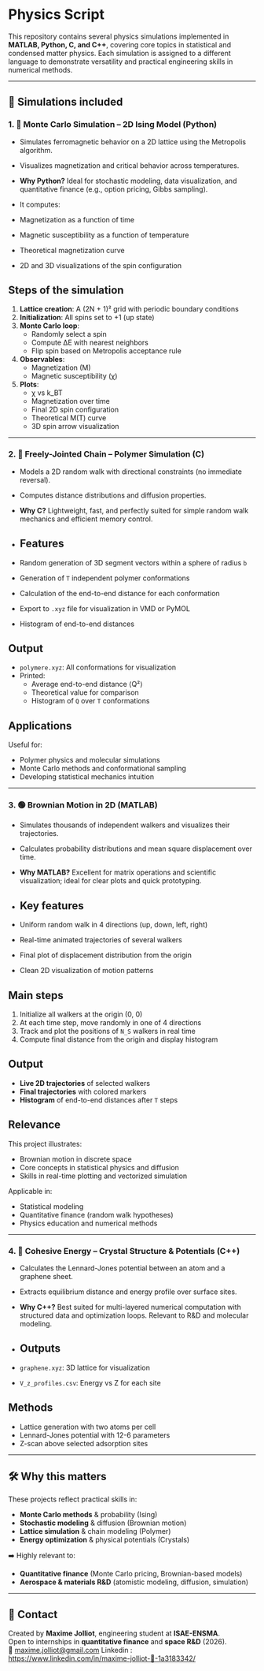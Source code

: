 # Physics Script

This repository contains several physics simulations implemented in **MATLAB, Python, C, and C++**, covering core topics in statistical and condensed matter physics. Each simulation is assigned to a different language to demonstrate versatility and practical engineering skills in numerical methods.

---

## 🔬 Simulations included

### 1. 🧲 Monte Carlo Simulation – **2D Ising Model** (Python)
- Simulates ferromagnetic behavior on a 2D lattice using the Metropolis algorithm.
- Visualizes magnetization and critical behavior across temperatures.
- **Why Python?** Ideal for stochastic modeling, data visualization, and quantitative finance (e.g., option pricing, Gibbs sampling).

- It computes:
- Magnetization as a function of time
- Magnetic susceptibility as a function of temperature
- Theoretical magnetization curve
- 2D and 3D visualizations of the spin configuration

## Steps of the simulation

1. **Lattice creation**: A (2N + 1)² grid with periodic boundary conditions
2. **Initialization**: All spins set to +1 (up state)
3. **Monte Carlo loop**:
   - Randomly select a spin
   - Compute ΔE with nearest neighbors
   - Flip spin based on Metropolis acceptance rule
4. **Observables**:
   - Magnetization (M)
   - Magnetic susceptibility (χ)
5. **Plots**:
   - χ vs k_BT
   - Magnetization over time
   - Final 2D spin configuration
   - Theoretical M(T) curve
   - 3D spin arrow visualization

---

### 2. 🧵 Freely-Jointed Chain – **Polymer Simulation** (C)
- Models a 2D random walk with directional constraints (no immediate reversal).
- Computes distance distributions and diffusion properties.
- **Why C?** Lightweight, fast, and perfectly suited for simple random walk mechanics and efficient memory control.

- ## Features

- Random generation of 3D segment vectors within a sphere of radius `b`
- Generation of `T` independent polymer conformations
- Calculation of the end-to-end distance for each conformation
- Export to `.xyz` file for visualization in VMD or PyMOL
- Histogram of end-to-end distances

## Output

- `polymere.xyz`: All conformations for visualization
- Printed:
  - Average end-to-end distance ⟨Q²⟩
  - Theoretical value for comparison
  - Histogram of `Q` over `T` conformations

## Applications

Useful for:
- Polymer physics and molecular simulations
- Monte Carlo methods and conformational sampling
- Developing statistical mechanics intuition

---

### 3. 🟢 **Brownian Motion** in 2D (MATLAB)
- Simulates thousands of independent walkers and visualizes their trajectories.
- Calculates probability distributions and mean square displacement over time.
- **Why MATLAB?** Excellent for matrix operations and scientific visualization; ideal for clear plots and quick prototyping.

- ## Key features

- Uniform random walk in 4 directions (up, down, left, right)
- Real-time animated trajectories of several walkers
- Final plot of displacement distribution from the origin
- Clean 2D visualization of motion patterns

## Main steps

1. Initialize all walkers at the origin (0, 0)
2. At each time step, move randomly in one of 4 directions
3. Track and plot the positions of `N_S` walkers in real time
4. Compute final distance from the origin and display histogram

## Output

- **Live 2D trajectories** of selected walkers
- **Final trajectories** with colored markers
- **Histogram** of end-to-end distances after `T` steps

## Relevance

This project illustrates:
- Brownian motion in discrete space
- Core concepts in statistical physics and diffusion
- Skills in real-time plotting and vectorized simulation

Applicable in:
- Statistical modeling
- Quantitative finance (random walk hypotheses)
- Physics education and numerical methods
  
---

### 4. 🧱 Cohesive Energy – **Crystal Structure & Potentials** (C++)
- Calculates the Lennard-Jones potential between an atom and a graphene sheet.
- Extracts equilibrium distance and energy profile over surface sites.
- **Why C++?** Best suited for multi-layered numerical computation with structured data and optimization loops. Relevant to R&D and molecular modeling.

- ## Outputs
- `graphene.xyz`: 3D lattice for visualization
- `V_z_profiles.csv`: Energy vs Z for each site

## Methods
- Lattice generation with two atoms per cell
- Lennard-Jones potential with 12-6 parameters
- Z-scan above selected adsorption sites

---

## 🛠️ Why this matters

These projects reflect practical skills in:
- **Monte Carlo methods** & probability (Ising)
- **Stochastic modeling** & diffusion (Brownian motion)
- **Lattice simulation** & chain modeling (Polymer)
- **Energy optimization** & physical potentials (Crystals)

➡️ Highly relevant to:
- **Quantitative finance** (Monte Carlo pricing, Brownian-based models)
- **Aerospace & materials R&D** (atomistic modeling, diffusion, simulation)

---

## 📧 Contact

Created by **Maxime Jolliot**, engineering student at **ISAE-ENSMA**.  
Open to internships in **quantitative finance** and **space R&D** (2026).  
📩 maxime.jolliot@gmail.com
Linkedin : https://www.linkedin.com/in/maxime-jolliot-🚀-1a3183342/


